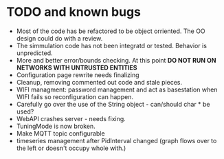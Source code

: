 # TODO and known bugs

* Most of the code has be refactored to be object orriented. The OO design could do with a review.
* The simmulation code has not been integratd or tested. Behavior is unpredicted.
* More and better error/bounds checking. At this point **DO NOT RUN ON NETWORKS WITH UNTRUSTED ENTITIES**
* Configuration page rewrite needs finalizing
* Cleanup, removing commented out code and stale pieces.
* WIFI managment: password management and act as basestation when WIFI fails so reconfiguration can happen.
* Carefully go over the use of the String object - can/should char * be used?
* WebAPI crashes server - needs fixing.
* TuningMode is now broken.
* Make MQTT topic configurable 
* timeseries management after PidInterval changed (graph flows over to the left or doesn't occupy whole with.)


